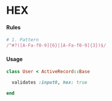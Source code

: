 # HEX

#### Rules

```ruby
# 1. Pattern
/^#?([A-Fa-f0-9]{6}|[A-Fa-f0-9]{3})$/
```

#### Usage

```ruby
class User < ActiveRecord::Base

  validates :input0, hex: true

end
```
